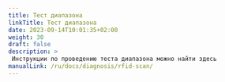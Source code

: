 ```yaml
---
title: Тест диапазона
linkTitle: Тест диапазона
date: 2023-09-14T10:01:35+02:00
weight: 30
draft: false
description: >
 Инструкции по проведению теста диапазона можно найти здесь
manualLink: /ru/docs/diagnosis/rfid-scan/
---
```

